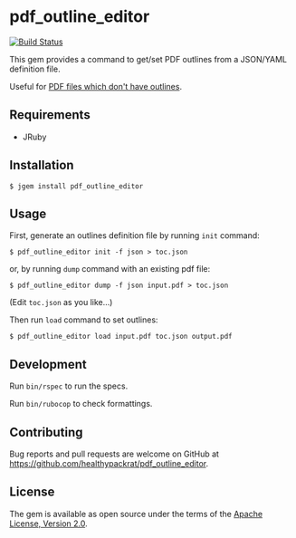 # pdf\_outline\_editor

[![Build Status](https://travis-ci.org/healthypackrat/pdf_outline_editor.svg?branch=master)](https://travis-ci.org/healthypackrat/pdf_outline_editor)

This gem provides a command to get/set PDF outlines from a JSON/YAML definition file.

Useful for [PDF files which don't have outlines](https://github.com/healthypackrat/pdf-outlines).

## Requirements

- JRuby

## Installation

```
$ jgem install pdf_outline_editor
```

## Usage

First, generate an outlines definition file by running `init` command:

```
$ pdf_outline_editor init -f json > toc.json
```

or, by running `dump` command with an existing pdf file:

```
$ pdf_outline_editor dump -f json input.pdf > toc.json
```

(Edit `toc.json` as you like...)

Then run `load` command to set outlines:

```
$ pdf_outline_editor load input.pdf toc.json output.pdf
```

## Development

Run `bin/rspec` to run the specs.

Run `bin/rubocop` to check formattings.

## Contributing

Bug reports and pull requests are welcome on GitHub at <https://github.com/healthypackrat/pdf_outline_editor>.

## License

The gem is available as open source under the terms of the [Apache License, Version 2.0](https://opensource.org/licenses/Apache-2.0).
